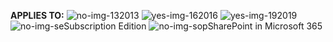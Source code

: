 **APPLIES TO:** ![no-img-13](../media/no.png)2013 ![yes-img-16](../media/yes.png)2016 ![yes-img-19](../media/yes.png)2019 ![no-img-se](../media/no.png)Subscription Edition ![no-img-sop](../media/no.png)SharePoint in Microsoft 365

